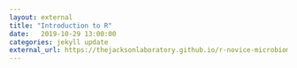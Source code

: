 ```yaml
---
layout: external
title: "Introduction to R"
date:   2019-10-29 13:00:00
categories: jekyll update
external_url: https://thejacksonlaboratory.github.io/r-novice-microbiome/
---
```

